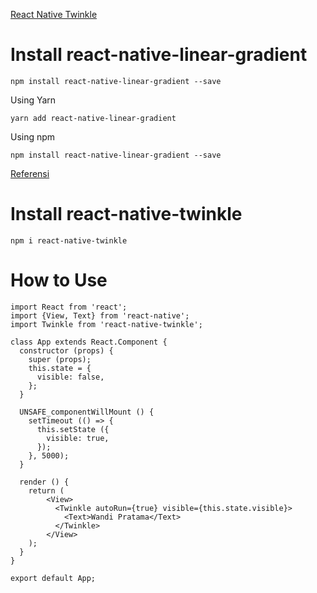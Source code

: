 [React Native Twinkle](https://www.npmjs.com/package/react-native-twinkle)

# Install react-native-linear-gradient

```
npm install react-native-linear-gradient --save
```
Using Yarn

```
yarn add react-native-linear-gradient
```

Using npm

```
npm install react-native-linear-gradient --save
```
[Referensi](https://github.com/react-native-community/react-native-linear-gradient)

# Install react-native-twinkle

```
npm i react-native-twinkle
```


# How to Use 

```
import React from 'react';
import {View, Text} from 'react-native';
import Twinkle from 'react-native-twinkle';

class App extends React.Component {
  constructor (props) {
    super (props);
    this.state = {
      visible: false,
    };
  }

  UNSAFE_componentWillMount () {
    setTimeout (() => {
      this.setState ({
        visible: true,
      });
    }, 5000);
  }

  render () {
    return (
        <View>
          <Twinkle autoRun={true} visible={this.state.visible}>
            <Text>Wandi Pratama</Text>
          </Twinkle>
        </View>
    );
  }
}

export default App;
```
